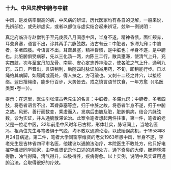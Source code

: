 ### 十九、中风先辨中腑与中脏

中风，是发病率很高的病，中风病的辨证，历代医家均有各自的见解，一般来说，先辨部位，或先辨虚实，或者以部位与虚实结合起来辨证，兹举一例说明：

真定府临济寺赵僧判于至元庚辰八月间患中风，半身不遂，精神昏愦，面红颊赤，耳聋鼻塞，语言不出，诊其两手六脉弦数。洁古有云：中脏者，多滞九窍；中腑者，多著四肢。今语言不出，耳聋鼻塞，精神昏愦，是中脏也；半身不遂，是中腑也。此脏腑俱受病邪，先以三化汤一两，内陈三二行，散具壅滞，使清气上升，充实四肢，次与至宝丹加龙骨、南星、安心定志养神治之，使各脏之气上升，通利九窍。五日，声音出，言语稍利，后随四时脉证加减用药，不旬，即稍能行步。日以绳络其病脚，如履阈或高处，得人扶之，方可踰也。又刺十二经之井穴，以接经络。翌日捨绳络，能步行百步，大势皆去。戒之慎言语节饮食，一年方愈（《名医类案•卷一》）。

提示：在这里，医生引张洁古老先生的名言：中脏者，多滞九窍；中腑者，多著四肢，将患者语言不出、耳聋鼻塞等症，归于中脏之故，将患者半身不遂，归于中腑之故。风邪，善行而数变，乘虚而入，发病后由腑及脏，脏腑俱病，结合六脉弦数，诊为实证，并从通腑散滞论治。此案令笔者想起两件往事，第一件，笔者的老父是一位老中医，32年前患中风时年已古稀，形体壮实，脉证同上，当地名医冯、祖两位先生与笔者惧于气脱，均不敢以通腑论治，以致贻误病机，于1958年8月24日病逝。第二件，笔者大学同窗李维贤的老父1963年患中风，半身不遂，李老先生是吉林省四平市名医，他建议以通腑法治疗，本院医生不敢处方，他只好电摧李维贤同学回家，由李维贤记录他口述的通腑处方，通下奇臭的大便，肠腑壅滞得散，浊气得降，清气得升，四肢得养，疾病得愈。以上实例，说明中风实证用通腑治法，会取得很好的疗效。
